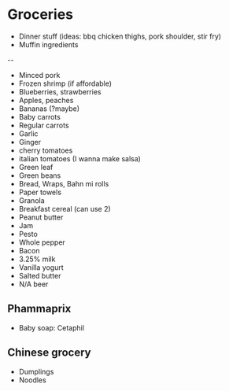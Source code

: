 # Groceries

- Dinner stuff (ideas: bbq chicken thighs, pork shoulder, stir fry)
- Muffin ingredients

--

- Minced pork
- Frozen shrimp (if affordable)
- Blueberries, strawberries
- Apples, peaches
- Bananas (?maybe)
- Baby carrots
- Regular carrots
- Garlic
- Ginger
- cherry tomatoes
- italian tomatoes (I wanna make salsa)
- Green leaf
- Green beans
- Bread, Wraps, Bahn mi rolls
- Paper towels
- Granola
- Breakfast cereal (can use 2)
- Peanut butter
- Jam
- Pesto
- Whole pepper
- Bacon
- 3.25% milk
- Vanilla yogurt
- Salted butter
- N/A beer

## Phammaprix

- Baby soap: Cetaphil

## Chinese grocery

- Dumplings
- Noodles

